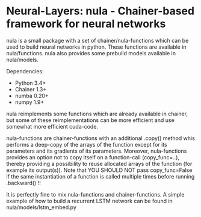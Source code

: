 # Neural-Layers: nula - Chainer-based framework for neural networks
nula is a small package with a set of chainer/nula-functions which can be used to build neural networks in python. These functions are available in nula/functions. nula also provides some prebuild models available in nula/models.

Dependencies:
 - Python 3.4+
 - Chainer 1.3+
 - numba 0.20+
 - numpy 1.9+

nula reimplements some functions which are already available in chainer, but some of these reimplementations can be more efficient and use somewhat more efficient cuda-code. 

nula-functions are chainer-functions with an additional .copy() method whis performs a deep-copy of the arrays of the function except for its parameters and its gradients of its parameters. Moreover, nula-functions provides an option not to copy itself on a function-call (copy_func=..), thereby providing a possibility to reuse allocated arrays of the function (for example its output(s)). Note that YOU SHOULD NOT pass copy_func=False if the same instantiation of a function is called multiple times before running .backward() !!

It is perfectly fine to mix nula-functions and chainer-functions. A simple example of how to build a recurrent LSTM network can be found in nula/models/lstm_embed.py
